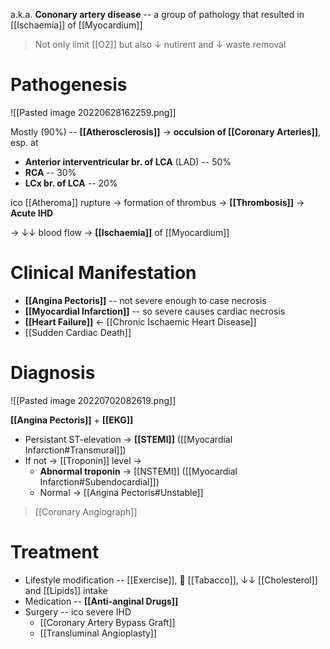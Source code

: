 a.k.a. **Cononary artery disease** -- a group of pathology that resulted in [[Ischaemia]] of [[Myocardium]]

> Not only limit [[O2]] but also ↓ nutirent and ↓ waste removal

# Pathogenesis

![[Pasted image 20220628162259.png]]

Mostly (90%) -- **[[Atherosclerosis]]** → **occulsion of [[Coronary Arteries]]**, esp. at 
- **Anterior interventricular br. of LCA** (LAD) -- 50%
- **RCA** -- 30%
- **LCx br. of LCA** -- 20%

ico [[Atheroma]] rupture → formation of thrombus → **[[Thrombosis]]** → **Acute IHD**

→ ↓↓ blood flow → **[[Ischaemia]]** of [[Myocardium]]

# Clinical Manifestation
- **[[Angina Pectoris]]** -- not severe enough to case necrosis
- **[[Myocardial Infarction]]** -- so severe causes cardiac necrosis
- **[[Heart Failure]]** ← [[Chronic Ischaemic Heart Disease]]
- [[Sudden Cardiac Death]]

# Diagnosis

![[Pasted image 20220702082619.png]]

**[[Angina Pectoris]]** + **[[EKG]]**
- Persistant ST-elevation → **[[STEMI]]** ([[Myocardial Infarction#Transmural]])
- If not → [[Troponin]] level →
	- **Abnormal troponin** → [[NSTEMI]] ([[Myocardial Infarction#Subendocardial]])
	- Normal → [[Angina Pectoris#Unstable]]

> [[Coronary Angiograph]]

# Treatment
- Lifestyle modification -- [[Exercise]],  [[Tabacco]], ↓↓ [[Cholesterol]] and [[Lipids]] intake 
- Medication -- **[[Anti-anginal Drugs]]**
- Surgery -- ico severe IHD
	- [[Coronary Artery Bypass Graft]]
	- [[Transluminal Angioplasty]]